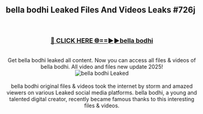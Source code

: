 ## bella bodhi Leaked Files And Videos Leaks #726j
<br>
<div align="center">
<h3><a href="https://watchclip.my.id/bella bodhi" rel="nofollow">🔴 CLICK HERE 🌐==►►bella bodhi</a></h3>
<br>
Get bella bodhi leaked all content. Now you can access all files & videos of bella bodhi. All video and files new update 2025!
<br>
<a href="https://watchclip.my.id/bella bodhi" rel="nofollow" data-target="animated-image.originalLink"><img src="https://i.ibb.co.com/WyWwxjT/player-gif2.gif" alt="bella bodhi Leaked" style="max-width: 100%; display: inline-block;" data-target="animated-image.originalImage"></a>
<br><br>
bella bodhi original files & videos took the internet by storm and amazed viewers on various Leaked social media platforms. bella bodhi, a young and talented digital creator, recently became famous thanks to this interesting files & videos.
</div>
<br>